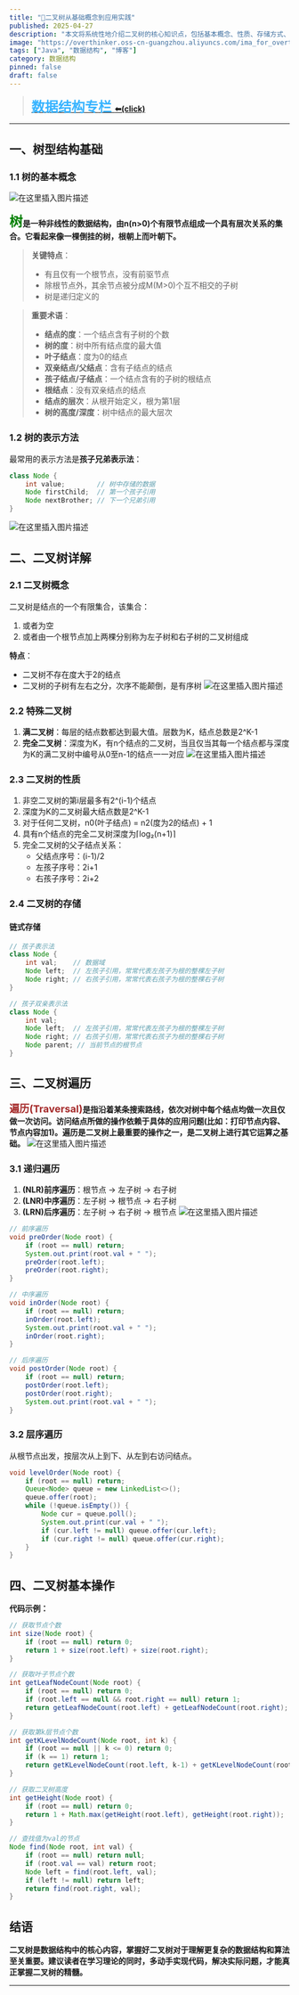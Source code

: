 ```yaml
---
title: "🌳二叉树从基础概念到应用实践"
published: 2025-04-27
description: "本文将系统性地介绍二叉树的核心知识点，包括基本概念、性质、存储方式、遍历方法以及常见面试题解析。"
image: "https://overthinker.oss-cn-guangzhou.aliyuncs.com/ima_for_overthinker/DataStructure/e/cover.jpg"
tags: ["Java", "数据结构", "博客"]
category: 数据结构
pinned: false
draft: false
---
```



> **[<font face="STCAIYUN" size =  5 color = #386b44ff>数</font><font face="STCAIYUN" size =  5 color = #386b44ff>据</font><font face="STCAIYUN" size =  5 color = #386b44ff>结</font><font face="STCAIYUN" size =  5 color = #386b44ff>构</font><font face="STCAIYUN" size =  5 color = #386b44ff>专</font><font face="STCAIYUN" size =  5 color = #386b44ff>栏 </font>⬅(click)](https://blog.csdn.net/weixin_46491509/category_12935100.html?spm=1001.2014.3001.5482)**
---

## 一、树型结构基础

### 1.1 树的基本概念
![在这里插入图片描述](https://overthinker.oss-cn-guangzhou.aliyuncs.com/ima_for_overthinker/DataStructure/e/e1.png)

**<font size = 5 color = green>树</font>是一种非线性的数据结构，由n(n>0)个有限节点组成一个具有层次关系的集合。它看起来像一棵倒挂的树，根朝上而叶朝下。**

> **关键特点**：
> - 有且仅有一个根节点，没有前驱节点
> - 除根节点外，其余节点被分成M(M>0)个互不相交的子树
> - 树是递归定义的

> **重要术语**：
> - **结点的度**：一个结点含有子树的个数
> - **树的度**：树中所有结点度的最大值
> - **叶子结点**：度为0的结点
> - **双亲结点/父结点**：含有子结点的结点
> - **孩子结点/子结点**：一个结点含有的子树的根结点
> - **根结点**：没有双亲结点的结点
> - **结点的层次**：从根开始定义，根为第1层
> - **树的高度/深度**：树中结点的最大层次

### 1.2 树的表示方法

最常用的表示方法是**孩子兄弟表示法**：

```java
class Node {
    int value;        // 树中存储的数据
    Node firstChild;  // 第一个孩子引用
    Node nextBrother; // 下一个兄弟引用
}
```
![在这里插入图片描述](https://overthinker.oss-cn-guangzhou.aliyuncs.com/ima_for_overthinker/DataStructure/e/e2.png)

## 二、二叉树详解

### 2.1 二叉树概念

二叉树是结点的一个有限集合，该集合：
1. 或者为空
2. 或者由一个根节点加上两棵分别称为左子树和右子树的二叉树组成

**特点**：
- 二叉树不存在度大于2的结点
- 二叉树的子树有左右之分，次序不能颠倒，是有序树
![在这里插入图片描述](https://overthinker.oss-cn-guangzhou.aliyuncs.com/ima_for_overthinker/DataStructure/e/e3.png)

### 2.2 特殊二叉树

1. **满二叉树**：每层的结点数都达到最大值。层数为K，结点总数是2^K-1
2. **完全二叉树**：深度为K，有n个结点的二叉树，当且仅当其每一个结点都与深度为K的满二叉树中编号从0至n-1的结点一一对应
![在这里插入图片描述](https://overthinker.oss-cn-guangzhou.aliyuncs.com/ima_for_overthinker/DataStructure/e/e4.png)

### 2.3 二叉树的性质

1. 非空二叉树的第i层最多有2^(i-1)个结点
2. 深度为K的二叉树最大结点数是2^K-1
3. 对于任何二叉树，n0(叶子结点) = n2(度为2的结点) + 1
4. 具有n个结点的完全二叉树深度为⌈log₂(n+1)⌉
5. 完全二叉树的父子结点关系：
   - 父结点序号：(i-1)/2
   - 左孩子序号：2i+1
   - 右孩子序号：2i+2

### 2.4 二叉树的存储

#### 链式存储

```java
// 孩子表示法
class Node {
    int val;    // 数据域
    Node left;  // 左孩子引用，常常代表左孩⼦为根的整棵左⼦树 
    Node right; // 右孩子引用，常常代表右孩⼦为根的整棵右⼦树 
}

// 孩子双亲表示法
class Node {
    int val;
    Node left;  // 左孩子引用，常常代表左孩⼦为根的整棵左⼦树 
    Node right; // 右孩子引用，常常代表右孩⼦为根的整棵右⼦树 
    Node parent; // 当前节点的根节点
}
```

## 三、二叉树遍历
**<font size = 4 color = brown>遍历(Traversal)</font>是指沿着某条搜索路线，依次对树中每个结点均做⼀次且仅做⼀次访问。访问结点所做的操作依赖于具体的应⽤问题(比如：打印节点内容、节点内容加1)。遍历是⼆叉树上最重要的操作之一，是二叉树上进行其它运算之基础。**
![在这里插入图片描述](https://overthinker.oss-cn-guangzhou.aliyuncs.com/ima_for_overthinker/DataStructure/e/e5.png)

### 3.1 递归遍历

1. **(NLR)前序遍历**：根节点 -> 左子树 -> 右子树
2. **(LNR)中序遍历**：左子树 -> 根节点 -> 右子树
3. **(LRN)后序遍历**：左子树 -> 右子树 -> 根节点
![在这里插入图片描述](https://overthinker.oss-cn-guangzhou.aliyuncs.com/ima_for_overthinker/DataStructure/e/e6.png)

```java
// 前序遍历
void preOrder(Node root) {
    if (root == null) return;
    System.out.print(root.val + " ");
    preOrder(root.left);
    preOrder(root.right);
}

// 中序遍历
void inOrder(Node root) {
    if (root == null) return;
    inOrder(root.left);
    System.out.print(root.val + " ");
    inOrder(root.right);
}

// 后序遍历
void postOrder(Node root) {
    if (root == null) return;
    postOrder(root.left);
    postOrder(root.right);
    System.out.print(root.val + " ");
}
```

### 3.2 层序遍历

从根节点出发，按层次从上到下、从左到右访问结点。

```java
void levelOrder(Node root) {
    if (root == null) return;
    Queue<Node> queue = new LinkedList<>();
    queue.offer(root);
    while (!queue.isEmpty()) {
        Node cur = queue.poll();
        System.out.print(cur.val + " ");
        if (cur.left != null) queue.offer(cur.left);
        if (cur.right != null) queue.offer(cur.right);
    }
}
```

## 四、二叉树基本操作
**代码示例：**
```java
// 获取节点个数
int size(Node root) {
    if (root == null) return 0;
    return 1 + size(root.left) + size(root.right);
}

// 获取叶子节点个数
int getLeafNodeCount(Node root) {
    if (root == null) return 0;
    if (root.left == null && root.right == null) return 1;
    return getLeafNodeCount(root.left) + getLeafNodeCount(root.right);
}

// 获取第k层节点个数
int getKLevelNodeCount(Node root, int k) {
    if (root == null || k <= 0) return 0;
    if (k == 1) return 1;
    return getKLevelNodeCount(root.left, k-1) + getKLevelNodeCount(root.right, k-1);
}

// 获取二叉树高度
int getHeight(Node root) {
    if (root == null) return 0;
    return 1 + Math.max(getHeight(root.left), getHeight(root.right));
}

// 查找值为val的节点
Node find(Node root, int val) {
    if (root == null) return null;
    if (root.val == val) return root;
    Node left = find(root.left, val);
    if (left != null) return left;
    return find(root.right, val);
}
```

## 结语

**二叉树是数据结构中的核心内容，掌握好二叉树对于理解更复杂的数据结构和算法至关重要。建议读者在学习理论的同时，多动手实现代码，解决实际问题，才能真正掌握二叉树的精髓。**
   
   ---